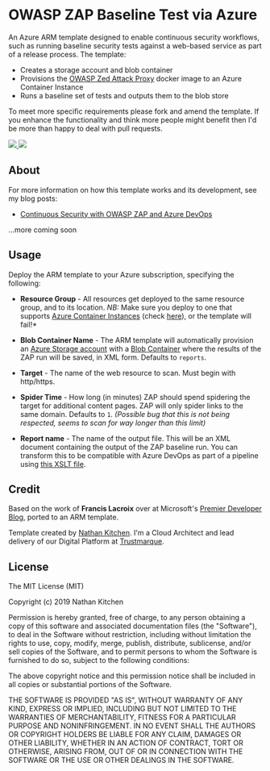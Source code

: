 # OWASP ZAP Baseline Test via Azure
An Azure ARM template designed to enable continuous security workflows, such as running baseline security tests against a web-based service as part of a release process. The template:

   * Creates a storage account and blob container
   * Provisions the [OWASP Zed Attack Proxy](https://www.owasp.org/index.php/OWASP_Zed_Attack_Proxy_Project) docker image to an Azure Container Instance
   * Runs a baseline set of tests and outputs them to the blob store

To meet more specific requirements please fork and amend the template. If you enhance the functionality and think more people might benefit then I'd be more than happy to deal with pull requests.

<a href="https://portal.azure.com/#create/Microsoft.Template/uri/https%3A%2F%2Fraw.githubusercontent.com%2Fnathankitchen%2Fowasp-azure-arm%2Fmaster%2Fazuredeploy.json" target="_blank">
    <img src="https://azuredeploy.net/deploybutton.png"/>
</a>
<a href="http://armviz.io/#/?load=https%3A%2F%2Fraw.githubusercontent.com%2Fnathankitchen%2Fowasp-azure-arm%2Fmaster%2Fazuredeploy.json" target="_blank">
    <img src="http://armviz.io/visualizebutton.png"/>
</a>

## About
For more information on how this template works and its development, see my blog posts:

   * [Continuous Security with OWASP ZAP and Azure DevOps](https://www.nathankitchen.com/owasp-zap-baseline-test-in-azure-devops/)

...more coming soon

## Usage
Deploy the ARM template to your Azure subscription, specifying the following:

   * **Resource Group** - All resources get deployed to the same resource group, and to its location. *NB:* Make sure you deploy to one that supports [Azure Container Instances](https://azure.microsoft.com/en-gb/services/container-instances/) (check [here](https://azure.microsoft.com/en-us/global-infrastructure/services/?products=container-instances)), or the template will fail!*

   * **Blob Container Name** - The ARM template will automatically provision an [Azure Storage account](https://azure.microsoft.com/en-gb/services/storage/) with a [Blob Container](https://docs.microsoft.com/en-us/azure/storage/blobs/storage-blobs-introduction) where the results of the ZAP run will be saved, in XML form. Defaults to `reports`.

   * **Target** - The name of the web resource to scan. Must begin with http/https.

   * **Spider Time** - How long (in minutes) ZAP should spend spidering the target for additional content pages. ZAP will only spider links to the same domain. Defaults to `1`. *(Possible bug that this is not being respected, seems to scan for way longer than this limit)*

   * **Report name** - The name of the output file. This will be an XML document containing the output of the ZAP baseline run. You can transform this to be compatible with Azure DevOps as part of a pipeline using [this XSLT file](https://dev.azure.com/francislacroix/_git/CodeShare?path=%2FOWASPBlog%2FOWASPToNUnit3.xslt&version=GBmaster).

## Credit
Based on the work of **Francis Lacroix** over at Microsoft's [Premier Developer Blog](https://devblogs.microsoft.com/premier-developer/azure-devops-pipelines-leveraging-owasp-zap-in-the-release-pipeline/), ported to an ARM template.

Template created by [Nathan Kitchen](https://www.twitter.com/nathankitchen). I'm a Cloud Architect and lead delivery of our Digital Platform at [Trustmarque](https://www.trustmarque.com/).

## License
The MIT License (MIT)

Copyright (c) 2019 Nathan Kitchen

Permission is hereby granted, free of charge, to any person obtaining a copy of this software and associated documentation files (the "Software"), to deal in the Software without restriction, including without limitation the rights to use, copy, modify, merge, publish, distribute, sublicense, and/or sell copies of the Software, and to permit persons to whom the Software is furnished to do so, subject to the following conditions:

The above copyright notice and this permission notice shall be included in all copies or substantial portions of the Software.

THE SOFTWARE IS PROVIDED "AS IS", WITHOUT WARRANTY OF ANY KIND, EXPRESS OR IMPLIED, INCLUDING BUT NOT LIMITED TO THE WARRANTIES OF MERCHANTABILITY, FITNESS FOR A PARTICULAR PURPOSE AND NONINFRINGEMENT. IN NO EVENT SHALL THE AUTHORS OR COPYRIGHT HOLDERS BE LIABLE FOR ANY CLAIM, DAMAGES OR OTHER LIABILITY, WHETHER IN AN ACTION OF CONTRACT, TORT OR OTHERWISE, ARISING FROM, OUT OF OR IN CONNECTION WITH THE SOFTWARE OR THE USE OR OTHER DEALINGS IN THE SOFTWARE.
